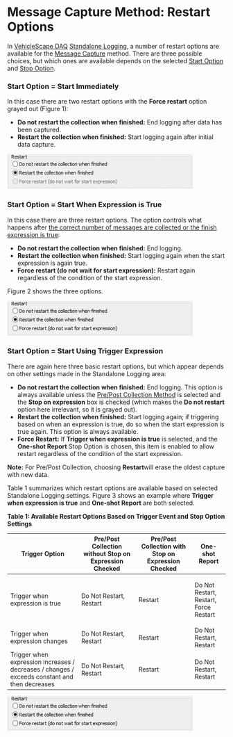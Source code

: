 # Message Capture Method: Restart Options

In [VehicleScape DAQ](../../vehiclescape-daq-online-tab.md) [Standalone Logging](../), a number of restart options are available for the [Message Capture](collections-and-methods-message-capture-method/) method. There are three possible choices, but which ones are available depends on the selected [Start Option](collections-and-methods-message-capture-method/message-capture-method-start-options.md) and [Stop Option](message-capture-method-stop-options/).

### Start Option = Start Immediately

In this case there are two restart options with the **Force restart** option grayed out (Figure 1):

* **Do not restart the collection when finished:** End logging after data has been captured.
* **Restart the collection when finished:** Start logging again after initial data capture.

![Figure 1: Restart Options when Start Option = Start immediately.](../../../../../.gitbook/assets/spyvssalrestartoptions_immediately.gif)

### Start Option = Start When Expression is True

In this case there are three restart options. The option controls what happens after [the correct number of messages are collected or the finish expression is true](message-capture-method-stop-options/message-capture-method-stop-options-finish-after-collecting-messages-or-when-expression-is-true.md):

* **Do not restart the collection when finished:** End logging.
* **Restart the collection when finished:** Start logging again when the start expression is again true.
* **Force restart (do not wait for start expression):** Restart again regardless of the condition of the start expression.

Figure 2 shows the three options.

![Figure 2: Restart Options when Start Option = Start when expression is true.](../../../../../.gitbook/assets/spyvssalrestartoptions_using_trigger_expression.gif)

### Start Option = Start Using Trigger Expression

There are again here three basic restart options, but which appear depends on other settings made in the Standalone Logging area:

* **Do not restart the collection when finished:** End logging. This option is always available unless the [Pre/Post Collection Method](message-capture-method-stop-options/message-capture-method-stop-options-pre-post-collection.md) is selected and the **Stop on expression** box is checked (which makes the **Do not restart** option here irrelevant, so it is grayed out).
* **Restart the collection when finished:** Start logging again; if triggering based on when an expression is true, do so when the start expression is true again. This option is always available.
* **Force Restart:** If **Trigger when expression is true** is selected, and the **One-shot Report** Stop Option is chosen, this item is enabled to allow restart regardless of the condition of the start expression.

**Note:** For Pre/Post Collection, choosing **Restart**will erase the oldest capture with new data.

Table 1 summarizes which restart options are available based on selected Standalone Logging settings. Figure 3 shows an example where **Trigger when expression is true** and **One-shot Report** are both selected.

**Table 1: Available Restart Options Based on Trigger Event and Stop Option Settings**

| Trigger Option                                                                                | Pre/Post Collection without Stop on Expression Checked | Pre/Post Collection with Stop on Expression Checked | One-shot Report                                  |
| --------------------------------------------------------------------------------------------- | ------------------------------------------------------ | --------------------------------------------------- | ------------------------------------------------ |
| Trigger when expression is true                                                               | Do Not Restart, Restart                                | Restart                                             | <p>Do Not Restart, Restart,<br>Force Restart</p> |
| Trigger when expression changes                                                               | Do Not Restart, Restart                                | Restart                                             | Do Not Restart, Restart                          |
| Trigger when expression increases / decreases / changes / exceeds constant and then decreases | Do Not Restart, Restart                                | Restart                                             | Do Not Restart, Restart                          |

![Figure 3: Restart Options when Start Option = Using Trigger Expression, the Trigger when expression is true suboption is selected, and the One-shot Report Stop Option has been chosen.](../../../../../.gitbook/assets/spyvssalrestartoptions_when_expression_is_true.gif)
